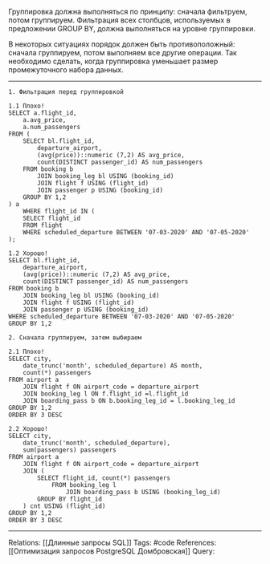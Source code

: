Группировка должна выполняться по принципу: сначала фильтруем, потом группируем.  Фильтрация всех столбцов, используемых в предложении GROUP BY, должна выполняться на уровне группировки. 

В некоторых ситуациях порядок должен быть противоположный: сначала группируем, потом выполняем все другие операции. Так необходимо сделать, когда группировка уменьшает размер промежуточного набора данных. 

___
```
1. Фильтрация перед группировкой

1.1 Плохо!
SELECT a.flight_id,
	a.avg_price,
	a.num_passengers
FROM (
	SELECT bl.flight_id,
		departure_airport,
		(avg(price))::numeric (7,2) AS avg_price,
		count(DISTINCT passenger_id) AS num_passengers
	FROM booking b
		JOIN booking_leg bl USING (booking_id)
		JOIN flight f USING (flight_id)
		JOIN passenger p USING (booking_id)
	GROUP BY 1,2
) a
	WHERE flight_id IN (
	SELECT flight_id
	FROM flight
	WHERE scheduled_departure BETWEEN '07-03-2020' AND '07-05-2020'
);

1.2 Хорошо!
SELECT bl.flight_id,
	departure_airport,
	(avg(price))::numeric (7,2) AS avg_price,
	count(DISTINCT passenger_id) AS num_passengers
FROM booking b
	JOIN booking_leg bl USING (booking_id)
	JOIN flight f USING (flight_id)
	JOIN passenger p USING (booking_id)
WHERE scheduled_departure BETWEEN '07-03-2020' AND '07-05-2020'
GROUP BY 1,2

2. Сначала группируем, затем выбираем

2.1 Плохо! 
SELECT city,
	date_trunc('month', scheduled_departure) AS month,
	count(*) passengers
FROM airport a
	JOIN flight f ON airport_code = departure_airport
	JOIN booking_leg l ON f.flight_id =l.flight_id
	JOIN boarding_pass b ON b.booking_leg_id = l.booking_leg_id
GROUP BY 1,2
ORDER BY 3 DESC

2.2 Хорошо!
SELECT city,
	date_trunc('month', scheduled_departure),
	sum(passengers) passengers
FROM airport a
	JOIN flight f ON airport_code = departure_airport
	JOIN (
		SELECT flight_id, count(*) passengers
			FROM booking_leg l
				JOIN boarding_pass b USING (booking_leg_id)
		GROUP BY flight_id
	) cnt USING (flight_id)
GROUP BY 1,2
ORDER BY 3 DESC
```

___
Relations: [[Длинные запросы SQL]] 
Tags: #code
References: [[Оптимизация запросов PostgreSQL Домбровская]] 
Query: 